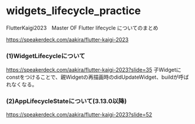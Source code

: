# widgets_lifecycle_practice
FlutterKaigi2023　Master OF Flutter lifecycle についてのまとめ

https://speakerdeck.com/aakira/flutter-kaigi-2023

### (1)WidgetLifecycleについて
https://speakerdeck.com/aakira/flutter-kaigi-2023?slide=35
子Widgetにconstをつけることで、親Widgetの再描画時のdidUpdateWidget、buildが呼ばれなくなる。

### (2)AppLifecycleStateについて(3.13.0以降)
https://speakerdeck.com/aakira/flutter-kaigi-2023?slide=52

